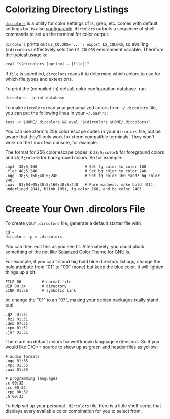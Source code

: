 <!--
Maintainer:   jeffskinnerbox@yahoo.com / www.jeffskinnerbox.me
Version:      1.1.0
-->

# Colorizing Directory Listings
[`dircolors`][01] is a utility for color settings of ls, grep, etc.
comes with default settings but is also [configurable][02].
`dircolors` outputs a sequence of shell commands to set up the terminal
for color output.

`dircolors` prints out `LS_COLORS='...'; export LS_COLORS`,
so eval'ing `$(dircolors)` effectively sets the `LS_COLORS` environment variable.
Therefore, the typical usage is:

    eval "$(dircolors [option] … [file])"

If `file` is specified, `dircolors` reads it to determine which colors to use
for which file types and extensions.

To print the (compiled-in) default color configuration database, run

    dircolors --print-database

To make `dircolors` read your personalized colors from `~/.dircolors` file,
you can put the following lines in your `~/.bashrc`:

    test -r $HOME/.dircolors && eval "$(dircolors $HOME/.dircolors)"

You can use xterm's 256 color escape codes in your `dircolors` file,
but be aware that they'll only work for xterm compatible terminals.
They won't work on the Linux text console, for example.

The format for 256 color escape codes is `38;5;colorN` for foreground colors
and `48;5;colorN` for background colors.
So for example:

    .mp3  38;5;160                     # Set fg color to color 160
    .flac 48;5;240                     # Set bg color to color 240
    .ogg  38;5;160;48;5;240            # Set fg color 160 *and* bg color 240.
    .wav  01;04;05;38;5;160;48;5;240   # Pure madness: make bold (01), underlined (04), blink (05), fg color 160, and bg color 240!

# Creeate Your Own .dircolors File
To create your `.dircolors` file,
generate a default starter file with

    cd ~
    dircolors -p > .dircolors

You can then edit this as you see fit.
Alternatively, you could pluck something of the net like
[Solarized Color Theme for GNU ls][03].

For example, if you can't stand big bold blue directory listings,
change the bold attribute from "01" to "00" (none) but keep the blue color.
It will lighten things up a bit.

    FILE 00         # normal file
    DIR 00;34       # directory
    LINK 01;36      # symbolic link

or, change the "01" to an "07", making your debian packages really stand out!

    .gz  01;31
    .bz2 01;31
    .deb 07;31
    .rpm 01;31
    .jar 01;31

There are no default colors for well known language extensions.
So if you would like C/C++ source to show up as green and header files as yellow:

    # audio formats
    .ogg 01;35
    .mp3 01;35
    .wav 01;35

    # programming languages
    .c 00;32
    .cc 00;32
    .cpp 00;32
    .h 00;33

To help set up your personal `.dircolors` file,
here is a little shell-script that displays every available color combination
for you to select from.



[01]:http://linux.die.net/man/1/dircolors
[02]:http://www.bigsoft.co.uk/blog/index.php/2008/04/11/configuring-ls_colors
[03]:https://github.com/seebi/dircolors-solarized
